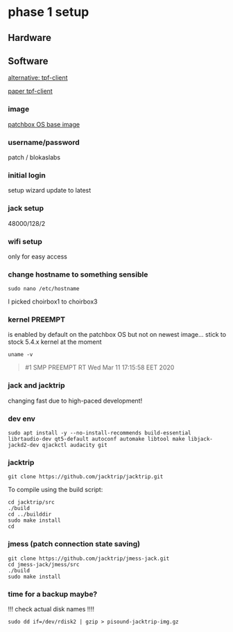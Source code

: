 
# phase 1 setup

## Hardware
## Software

[alternative: tpf-client](https://gitlab.zhdk.ch/TPF/tpf-client)

[paper tpf-client](https://lac.linuxaudio.org/2019/doc/haefeli.pdf) 
### image

[patchbox OS base image](https://blokas.io/patchbox-os/)
 
### username/password
patch / blokaslabs
 
### initial login
setup wizard
update to latest
 
### jack setup
48000/128/2
 
### wifi setup
only for easy access
 
### change hostname to something sensible
```
sudo nano /etc/hostname
```

I picked choirbox1 to choirbox3

### kernel PREEMPT
is enabled by default on the patchbox OS
but not on newest image...
stick to stock 5.4.x kernel at the moment

```
uname -v
```

> \#1 SMP PREEMPT RT Wed Mar 11 17:15:58 EET 2020 
 
### jack and jacktrip
changing fast due to high-paced development!

### dev env
```
sudo apt install -y --no-install-recommends build-essential librtaudio-dev qt5-default autoconf automake libtool make libjack-jackd2-dev qjackctl audacity git
```


### jacktrip

```
git clone https://github.com/jacktrip/jacktrip.git
```

To compile using the build script:

```
cd jacktrip/src
./build
cd ../builddir
sudo make install
cd
```

### jmess (patch connection state saving)

```
git clone https://github.com/jacktrip/jmess-jack.git
cd jmess-jack/jmess/src
./build
sudo make install
```

### time for a backup maybe?

!!! check actual disk names !!!!

```
sudo dd if=/dev/rdisk2 | gzip > pisound-jacktrip-img.gz
```

 

 
 
 

